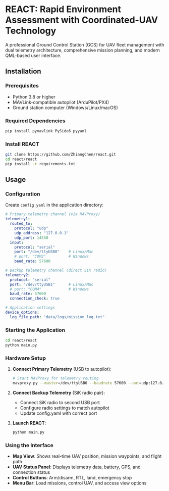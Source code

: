 # REACT: Rapid Environment Assessment with Coordinated-UAV Technology

A professional Ground Control Station (GCS) for UAV fleet management with dual telemetry architecture, comprehensive mission planning, and modern QML-based user interface.

## Installation

### Prerequisites

- Python 3.8 or higher
- MAVLink-compatible autopilot (ArduPilot/PX4)  
- Ground station computer (Windows/Linux/macOS)

### Required Dependencies

```bash
pip install pymavlink PySide6 pyyaml
```

### Install REACT

```bash
git clone https://github.com/ZhiangChen/react.git
cd react/react
pip install -r requirements.txt
```

## Usage

### Configuration

Create `config.yaml` in the application directory:

```yaml
# Primary telemetry channel (via MAVProxy)
telemetry1:
  routed_to:
    protocol: "udp"
    udp_address: "127.0.0.1"
    udp_port: 14550
  input:
    protocol: "serial"
    port: "/dev/ttyUSB0"    # Linux/Mac
    # port: "COM3"          # Windows
    baud_rate: 57600

# Backup telemetry channel (direct SiK radio)
telemetry2:
  protocol: "serial"
  port: "/dev/ttyUSB1"      # Linux/Mac  
  # port: "COM4"            # Windows
  baud_rate: 57600
  connection_check: true

# Application settings
device_options:
  log_file_path: "data/logs/mission_log.txt"
```

### Starting the Application

```bash
cd react/react
python main.py
```

### Hardware Setup

1. **Connect Primary Telemetry** (USB to autopilot):
   ```bash
   # Start MAVProxy for telemetry routing
   mavproxy.py --master=/dev/ttyUSB0 --baudrate 57600 --out=udp:127.0.0.1:14550
   ```

2. **Connect Backup Telemetry** (SiK radio pair):
   - Connect SiK radio to second USB port
   - Configure radio settings to match autopilot
   - Update config.yaml with correct port

3. **Launch REACT**:
   ```bash
   python main.py
   ```

### Using the Interface

- **Map View**: Shows real-time UAV position, mission waypoints, and flight path
- **UAV Status Panel**: Displays telemetry data, battery, GPS, and connection status  
- **Control Buttons**: Arm/disarm, RTL, land, emergency stop
- **Menu Bar**: Load missions, control UAV, and access view options